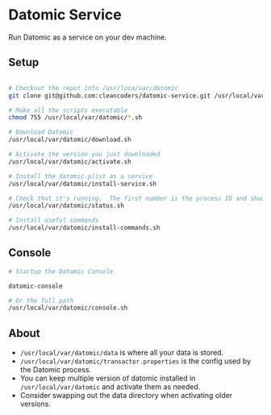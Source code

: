 # Datomic Service

Run Datomic as a service on your dev machine.


## Setup

``` sh

# Checkout the repot into /usr/loca/var/datomic
git clone git@github.com:cleancoders/datomic-service.git /usr/local/var/datomic

# Make all the scripts executable
chmod 755 /usr/local/var/datomic/*.sh

# Download Datomic
/usr/local/var/datomic/download.sh

# Activate the version you just downloaded
/usr/local/var/datomic/activate.sh

# Install the datomic.plist as a service
/usr/local/var/datomic/install-service.sh

# Check that it's running.  The first number is the process ID and should not be zero.
/usr/local/var/datomic/status.sh

# Install useful commands
/usr/local/var/datomic/install-commands.sh

```

## Console

``` sh
# Startup the Datomic Console

datomic-console

# Or the full path
/usr/local/var/datomic/console.sh

```

## About

 * `/usr/local/var/datomic/data` is where all your data is stored.
 * `/usr/local/var/datomic/transactor.properties` is the config used by the Datomic process.
 * You can keep multiple version of datomic installed in `/usr/local/var/datomic` and activate them as needed.
 * Consider swapping out the data directory when activating older versions.